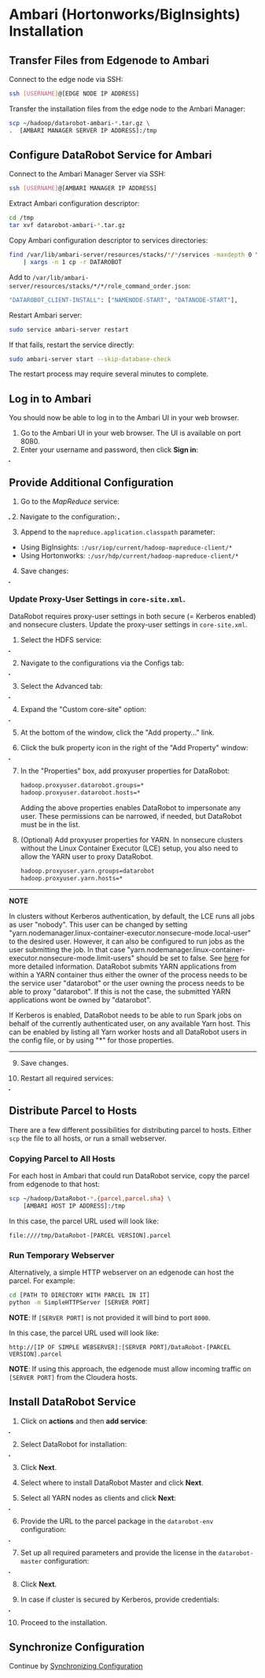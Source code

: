 # Ambari (Hortonworks/BigInsights) Installation

## Transfer Files from Edgenode to Ambari

Connect to the edge node via SSH:

```bash
ssh [USERNAME]@[EDGE NODE IP ADDRESS]
```

Transfer the installation files from the edge node to the Ambari Manager:

```bash
scp ~/hadoop/datarobot-ambari-*.tar.gz \
.  [AMBARI MANAGER SERVER IP ADDRESS]:/tmp
```

## Configure DataRobot Service for Ambari

Connect to the Ambari Manager Server via SSH:

```bash
ssh [USERNAME]@[AMBARI MANAGER IP ADDRESS]
```

Extract Ambari configuration descriptor:

```bash
cd /tmp
tar xvf datarobot-ambari-*.tar.gz
```

Copy Ambari configuration descriptor to services directories:

```bash
find /var/lib/ambari-server/resources/stacks/*/*/services -maxdepth 0 \
    | xargs -n 1 cp -r DATAROBOT
```

Add to `/var/lib/ambari-server/resources/stacks/*/*/role_command_order.json`:

```bash
"DATAROBOT_CLIENT-INSTALL": ["NAMENODE-START", "DATANODE-START"],
```

Restart Ambari server:

```bash
sudo service ambari-server restart
```

If that fails, restart the service directly:

```bash
sudo ambari-server start --skip-database-check
```

The restart process may require several minutes to complete.

## Log in to Ambari

You should now be able to log in to the Ambari UI in your web browser.

1. Go to the Ambari UI in your web browser. The UI is available on port 8080.
2. Enter your username and password, then click **Sign in**:
<img src="images/ambari-sign-in.png" alt="" style="border: 1px solid black;"/>

## Provide Additional Configuration

1. Go to the _MapReduce_ service:
<img src="images/ambari-mapreduce-service.png" alt="" style="border: 1px solid black;"/>
2. Navigate to the configuration:
<img src="images/ambari-navigation-config.png" alt="" style="border: 1px solid black;"/>

3. Append to the `mapreduce.application.classpath` parameter:
  * Using BigInsights: `:/usr/iop/current/hadoop-mapreduce-client/*`
  * Using Hortonworks: `:/usr/hdp/current/hadoop-mapreduce-client/*`

4. Save changes:
<img src="images/ambari-save-changes.png" alt="" style="border: 1px solid black;"/>

### Update Proxy-User Settings in `core-site.xml`.

DataRobot requires proxy-user settings in both secure (= Kerberos enabled) and nonsecure clusters. Update the proxy-user settings in `core-site.xml`.

1. Select the HDFS service:
<img src="images/ambari-hdfs-service.png" alt="" style="border: 1px solid black;"/>

2. Navigate to the configurations via the Configs tab:
<img src="images/ambari-hdfs-config.png" alt="" style="border: 1px solid black;"/>

3. Select the Advanced tab:
<img src="images/ambari-hdfs-advanced.png" alt="" style="border: 1px solid black;"/>

4. Expand the "Custom core-site" option:
<img src="images/ambari-hdfs-custom.png" alt="" style="border: 1px solid black;"/>

5. At the bottom of the window, click the "Add property..." link.

6. Click the bulk property icon in the right of the "Add Property" window:
<img src="images/ambari-hdfs-bulk-props.png" alt="" style="border: 1px solid black;"/>

7. In the "Properties" box, add proxyuser properties for DataRobot:

	```bash
	hadoop.proxyuser.datarobot.groups=*
	hadoop.proxyuser.datarobot.hosts=*
	```

	Adding the above properties enables DataRobot to impersonate any user. These permissions can be narrowed, if needed, but DataRobot must be in the list. 

8. (Optional) Add proxyuser properties for YARN. In nonsecure clusters without the Linux Container Executor (LCE) setup, you also need to allow the YARN user to proxy DataRobot.

	```bash
	hadoop.proxyuser.yarn.groups=datarobot
	hadoop.proxyuser.yarn.hosts=*
	```

---
**NOTE**

In clusters without Kerberos authentication, by default, the LCE runs all jobs as user "nobody". This user can be changed by setting "yarn.nodemanager.linux-container-executor.nonsecure-mode.local-user" to the desired user. However, it can also be configured to run jobs as the user submitting the job. In that case "yarn.nodemanager.linux-container-executor.nonsecure-mode.limit-users" should be set to false. See [here](https://hadoop.apache.org/docs/r2.7.2/hadoop-yarn/hadoop-yarn-site/NodeManagerCgroups.html) for more detailed information.
DataRobot submits YARN applications from within a YARN container thus either the owner of the process needs to be the service user "datarobot" or the user owning the process needs to be able to proxy "datarobot". If this is not the case, the submitted YARN applications wont be owned by "datarobot".

If Kerberos is enabled, DataRobot needs to be able to run Spark jobs on behalf of the currently authenticated user, on any available Yarn host. This can be enabled by listing all Yarn worker hosts and all DataRobot users in the config file, or by using "*" for those properties.

---

9. Save changes.


10. Restart all required services:
<img src="images/ambari-restart-services.png" alt="" style="border: 1px solid black;"/>

## Distribute Parcel to Hosts

There are a few different possibilities for distributing parcel to hosts.
Either `scp` the file to all hosts, or run a small webserver.

### Copying Parcel to All Hosts

For each host in Ambari that could run DataRobot service, copy the parcel
from edgenode to that host:

```bash
scp ~/hadoop/DataRobot-*.{parcel,parcel.sha} \
    [AMBARI HOST IP ADDRESS]:/tmp
```

In this case, the parcel URL used will look like:

```
file:////tmp/DataRobot-[PARCEL VERSION].parcel
```

### Run Temporary Webserver

Alternatively, a simple HTTP webserver on an edgenode can host the parcel.
For example:

```bash
cd [PATH TO DIRECTORY WITH PARCEL IN IT]
python -m SimpleHTTPServer [SERVER PORT]
```

**NOTE**: If `[SERVER PORT]` is not provided it will bind to port `8000`.

In this case, the parcel URL used will look like:

```
http://[IP OF SIMPLE WEBSERVER]:[SERVER PORT]/DataRobot-[PARCEL VERSION].parcel
```

**NOTE**: If using this approach, the edgenode must allow incoming traffic on `[SERVER PORT]` from the Cloudera hosts.

## Install DataRobot Service

1. Click on **actions** and then **add service**:
<img src="images/ambari-add-service.png" alt="" style="border: 1px solid black;"/>

2. Select DataRobot for installation:
<img src="images/ambari-select-datarobot.png" alt="" style="border: 1px solid black;"/>

3. Click **Next**.

4. Select where to install DataRobot Master and click **Next**.

5. Select all YARN nodes as clients and click **Next**:
<img src="images/ambari-select-yarn.png" alt="" style="border: 1px solid black;"/>

6. Provide the URL to the parcel package in the `datarobot-env` configuration:
<img src="images/ambari-parcel-url.png" alt="" style="border: 1px solid black;"/>

7. Set up all required parameters and provide the license in the `datarobot-master`
configuration:
<img src="images/ambari-required-params.png" alt="" style="border: 1px solid black;"/>

8. Click **Next**.

9. In case if cluster is secured by Kerberos, provide credentials:
<img src="images/ambari-kerberos.png" alt="" style="border: 1px solid black;"/>

10. Proceed to the installation.

## Synchronize Configuration

Continue by [Synchronizing Configuration](./hadoop-install.md#synchronize-configuration)
